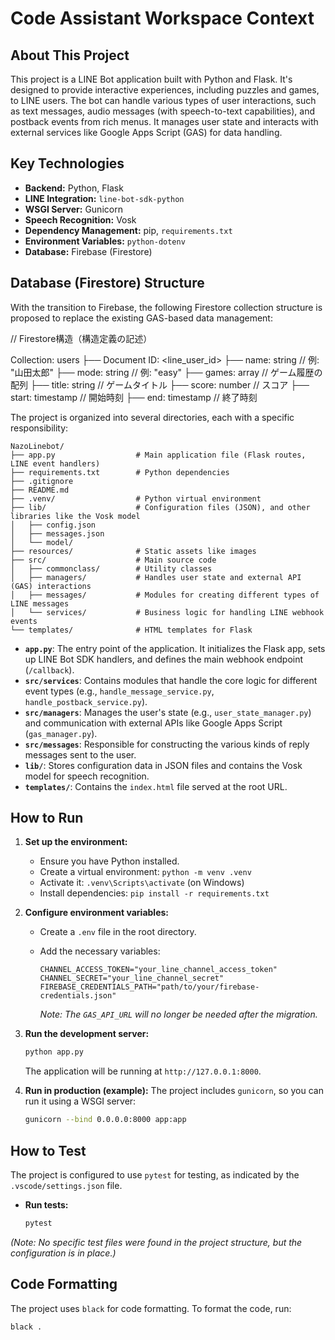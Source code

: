 
#  Code Assistant Workspace Context

## About This Project

This project is a LINE Bot application built with Python and Flask. It's designed to provide interactive experiences, including puzzles and games, to LINE users. The bot can handle various types of user interactions, such as text messages, audio messages (with speech-to-text capabilities), and postback events from rich menus. It manages user state and interacts with external services like Google Apps Script (GAS) for data handling.

## Key Technologies

- **Backend:** Python, Flask
- **LINE Integration:** `line-bot-sdk-python`
- **WSGI Server:** Gunicorn
- **Speech Recognition:** Vosk
- **Dependency Management:** pip, `requirements.txt`
- **Environment Variables:** `python-dotenv`
- **Database:** Firebase (Firestore)

## Database (Firestore) Structure

With the transition to Firebase, the following Firestore collection structure is proposed to replace the existing GAS-based data management:

// Firestore構造（構造定義の記述）

Collection: users
├── Document ID: <line_user_id>
    ├── name: string        // 例: "山田太郎"
    ├── mode: string        // 例: "easy"
    ├── games: array        // ゲーム履歴の配列
        ├── title: string   // ゲームタイトル
        ├── score: number   // スコア
        ├── start: timestamp // 開始時刻
        ├── end: timestamp   // 終了時刻



The project is organized into several directories, each with a specific responsibility:

```
NazoLinebot/
├── app.py                  # Main application file (Flask routes, LINE event handlers)
├── requirements.txt        # Python dependencies
├── .gitignore
├── README.md
├── .venv/                  # Python virtual environment
├── lib/                    # Configuration files (JSON), and other libraries like the Vosk model
│   ├── config.json
│   ├── messages.json
│   └── model/
├── resources/              # Static assets like images
├── src/                    # Main source code
│   ├── commonclass/        # Utility classes
│   ├── managers/           # Handles user state and external API (GAS) interactions
│   ├── messages/           # Modules for creating different types of LINE messages
│   └── services/           # Business logic for handling LINE webhook events
└── templates/              # HTML templates for Flask
```

- **`app.py`**: The entry point of the application. It initializes the Flask app, sets up LINE Bot SDK handlers, and defines the main webhook endpoint (`/callback`).
- **`src/services`**: Contains modules that handle the core logic for different event types (e.g., `handle_message_service.py`, `handle_postback_service.py`).
- **`src/managers`**: Manages the user's state (e.g., `user_state_manager.py`) and communication with external APIs like Google Apps Script (`gas_manager.py`).
- **`src/messages`**: Responsible for constructing the various kinds of reply messages sent to the user.
- **`lib/`**: Stores configuration data in JSON files and contains the Vosk model for speech recognition.
- **`templates/`**: Contains the `index.html` file served at the root URL.

## How to Run

1.  **Set up the environment:**
    - Ensure you have Python installed.
    - Create a virtual environment: `python -m venv .venv`
    - Activate it: `.venv\Scripts\activate` (on Windows)
    - Install dependencies: `pip install -r requirements.txt`

2.  **Configure environment variables:**
    - Create a `.env` file in the root directory.
    - Add the necessary variables:
      ```
      CHANNEL_ACCESS_TOKEN="your_line_channel_access_token"
      CHANNEL_SECRET="your_line_channel_secret"
      FIREBASE_CREDENTIALS_PATH="path/to/your/firebase-credentials.json"
      ```

      *Note: The `GAS_API_URL` will no longer be needed after the migration.*

3.  **Run the development server:**
    ```bash
    python app.py
    ```
    The application will be running at `http://127.0.0.1:8000`.

4.  **Run in production (example):**
    The project includes `gunicorn`, so you can run it using a WSGI server:
    ```bash
    gunicorn --bind 0.0.0.0:8000 app:app
    ```

## How to Test

The project is configured to use `pytest` for testing, as indicated by the `.vscode/settings.json` file.

- **Run tests:**
  ```bash
  pytest
  ```
*(Note: No specific test files were found in the project structure, but the configuration is in place.)*

## Code Formatting

The project uses `black` for code formatting. To format the code, run:
```bash
black .
```
